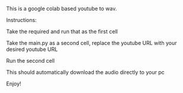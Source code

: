 This is a google colab based youtube to wav.

Instructions:

Take the required and run that as the first cell

Take the main.py as a second cell, replace the youtube URL with your desired youtube URL 

Run the second cell

This should automatically download the audio directly to your pc

Enjoy!
